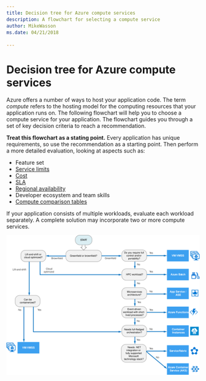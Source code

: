 ```yaml
---
title: Decision tree for Azure compute services
description: A flowchart for selecting a compute service
author: MikeWasson
ms.date: 04/21/2018

---
```


# Decision tree for Azure compute services

Azure offers a number of ways to host your application code. The term *compute* refers to the hosting model for the computing resources that your application runs on. The following flowchart will help you to choose a compute service for your application. The flowchart guides you through a set of key decision criteria to reach a recommendation. 

**Treat this flowchart as a stating point.** Every application has unique requirements, so use the recommendation as a starting point. Then perform a more detailed evaluation, looking at aspects such as:
 
- Feature set
- [Service limits](/azure/azure-subscription-service-limits)
- [Cost](https://azure.microsoft.com/pricing/)
- [SLA](https://azure.microsoft.com/support/legal/sla/)
- [Regional availability](https://azure.microsoft.com/global-infrastructure/services/)
- Developer ecosystem and team skills
- [Compute comparison tables](./compute-comparison.md)

If your application consists of multiple workloads, evaluate each workload separately. A complete solution may incorporate two or more compute services.

![](../images/compute-decision-tree.svg)

